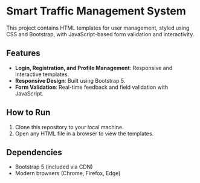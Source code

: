 # Smart Traffic Management System

This project contains HTML templates for user management, styled using CSS and Bootstrap, with JavaScript-based form validation and interactivity.

## Features
- **Login, Registration, and Profile Management**: Responsive and interactive templates.
- **Responsive Design**: Built using Bootstrap 5.
- **Form Validation**: Real-time feedback and field validation with JavaScript.

## How to Run
1. Clone this repository to your local machine.
2. Open any HTML file in a browser to view the templates.

## Dependencies
- Bootstrap 5 (included via CDN)
- Modern browsers (Chrome, Firefox, Edge)
